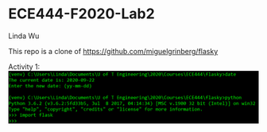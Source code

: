 # ECE444-F2020-Lab2
Linda Wu

This repo is a clone of https://github.com/miguelgrinberg/flasky

Activity 1:
![Activity 1](Activity1.PNG)
